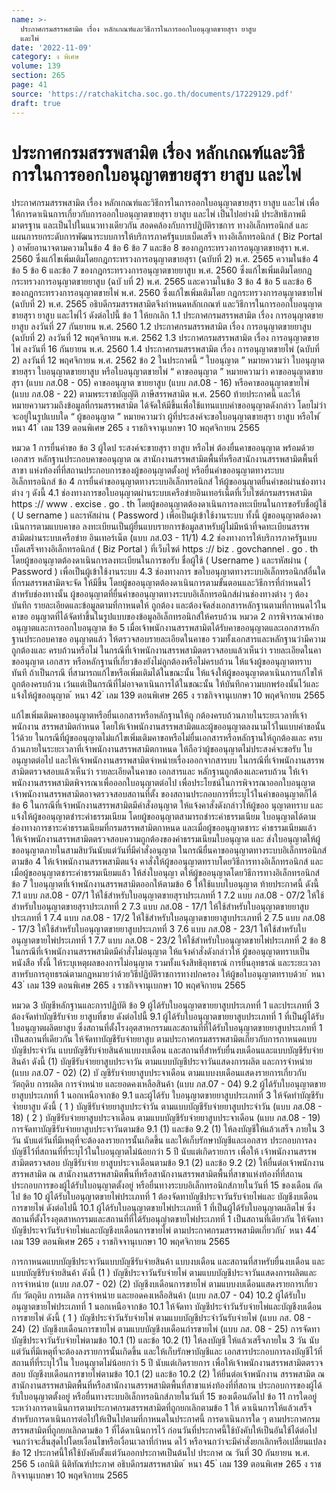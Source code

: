```yaml
---
name: >-
  ประกาศกรมสรรพสามิต เรื่อง หลักเกณฑ์และวิธีการในการออกใบอนุญาตขายสุรา ยาสูบ
  และไพ่
date: '2022-11-09'
category: ง พิเศษ
volume: 139
section: 265
page: 41
source: 'https://ratchakitcha.soc.go.th/documents/17229129.pdf'
draft: true
---
```


# ประกาศกรมสรรพสามิต เรื่อง หลักเกณฑ์และวิธีการในการออกใบอนุญาตขายสุรา ยาสูบ และไพ่

ประกาศกรมสรรพสามิต เรื่อง หลักเกณฑ์และวิธีการในการออกใบอนุญาตขายสุรา ยาสูบ และไพ่ เพื่อให้การดาเนินการเกี่ยวกับการออกใบอนุญาตขายสุรา ยาสูบ และไพ่ เป็นไปอย่างมี ประสิทธิภาพมีมาตรฐาน และเป็นไปในแนวทางเดียวกัน สอดคล้องกับการปฏิบัติราชการ ทางอิเล็กทรอนิกส์ และแผนการยกระดับการพัฒนาระบบการให้บริการภาครัฐแบบเบ็ดเสร็จ ทางอิเล็กทรอนิกส์ ( Biz Portal ) อาศัยอานาจตามความในข้อ 4 ข้อ 6 ข้อ 7 และข้อ 8 ของกฎกระทรวงการอนุญาตขายสุรา พ.ศ. 2560 ซึ่งแก้ไขเพิ่มเติมโดยกฎกระทรวงการอนุญาตขายสุรา (ฉบับที่ 2) พ.ศ. 2565 ความในข้อ 4 ข้อ 5 ข้อ 6 และข้อ 7 ของกฎกระทรวงการอนุญาตขายยาสูบ พ.ศ. 2560 ซึ่งแก้ไขเพิ่มเติมโดยกฎกระทรวงการอนุญาตขายยาสูบ (ฉบั บที่ 2) พ.ศ. 2565 และความในข้อ 3 ข้อ 4 ข้อ 5 และข้อ 6 ของกฎกระทรวงการอนุญาตขายไพ่ พ.ศ. 2560 ซึ่งแก้ไขเพิ่มเติมโดย กฎกระทรวงการอนุญาตขายไพ่ (ฉบับที่ 2) พ.ศ. 2565 อธิบดีกรมสรรพสามิตจึงกำหนดหลักเกณฑ์ และวิธีการในการออกใบอนุญาตขายสุรา ยาสูบ และไพ่ไว้ ดังต่อไปนี้ ข้อ 1 ให้ยกเลิก 1.1 ประกาศกรมสรรพสามิต เรื่อง การอนุญาตขายยาสูบ ลงวันที่ 27 กันยายน พ.ศ. 2560 1.2 ประกาศกรมสรรพสามิต เรื่อง การอนุญาตขายยาสูบ (ฉบับที่ 2) ลงวันที่ 12 พฤศจิกายน พ.ศ. 2562 1.3 ประกาศกรมสรรพสามิต เรื่อง การอนุญาตขายไพ่ ลงวันที่ 16 กันยายน พ.ศ. 2560 1.4 ประกาศกรมสรรพสามิต เรื่อง การอนุญาตขายไพ่ (ฉบับที่ 2) ลงวันที่ 12 พฤศจิกายน พ.ศ. 2562 ข้อ 2 ในประกาศนี้ “ ใบอนุญาต ” หมายความว่า ใบอนุญาตขายสุรา ใบอนุญาตขายยาสูบ หรือใบอนุญาตขายไพ่ “ คาขออนุญาต ” หมายความว่า คาขออนุญาตขายสุรา (แบบ ภส.08 - 05) คาขออนุญาต ขายยาสูบ (แบบ ภส.08 - 16) หรือคาขออนุญาตขายไพ่ (แบบ ภส.08 - 22) ตามพระราชบัญญัติ ภาษีสรรพสามิต พ.ศ. 2560 ท้ายประกาศนี้ และให้หมายความรวมถึงข้อมูลที่กรมสรรพสามิต ได้จัดให้มีขึ้นเพื่อใช้แทนแบบคำขออนุญาตดังกล่าว โดยไม่ว่าจะอยู่ในรูปแบบใด “ ผู้ขออนุญาต ” หมายความว่า ผู้ที่ประสงค์จะขอใบอนุญาตขายสุรา ยาสูบ หรือไพ่ ้ หนา 41 ่ เลม 139 ตอนพิเศษ 265 ง ราชกิจจานุเบกษา 10 พฤศจิกายน 2565

หมวด 1 การยื่นคำขอ ข้อ 3 ผู้ใดป ระสงค์จะขายสุรา ยาสูบ หรือไพ่ ต้องยื่นคาขออนุญาต พร้อมด้วยเอกสาร หลักฐานประกอบคาขออนุญาต ณ สานักงานสรรพสามิตพื้นที่หรือสานักงานสรรพสามิตพื้นที่สาขา แห่งท้องที่ที่สถานประกอบการของผู้ขออนุญาตตั้งอยู่ หรือยื่นคำขออนุญาตทางระบบอิเล็กทรอนิกส์ ข้อ 4 การยื่นคำขออนุญาตทางระบบอิเล็กทรอนิกส์ ให้ผู้ขออนุญาตยื่นคำขอผ่านช่องทางต่าง ๆ ดังนี้ 4.1 ช่องทางการขอใบอนุญาตผ่านระบบเครือข่ายอินเทอร์เน็ตที่เว็บไซต์กรมสรรพสามิต https :// www . excise . go . th โดยผู้ขออนุญาตต้องดาเนินการลงทะเบียนในการขอรับชื่อผู้ใช้ ( U sername ) และรหัสผ่าน ( Password ) เพื่อเป็นผู้เข้าใช้งานระบบ ทั้งนี้ ผู้ขออนุญาตต้องดาเนินการตามแบบคาขอ ลงทะเบียนเป็นผู้ยื่นแบบรายการข้อมูลสาหรับผู้ไม่มีหน้าที่จดทะเบียนสรรพสามิตผ่านระบบเครือข่าย อินเทอร์เน็ต (แบบ ภส.03 - 11/1) 4.2 ช่องทางการให้บริการภาครัฐแบบเบ็ดเสร็จทางอิเล็กทรอนิกส์ ( Biz Portal ) ที่เว็บไซต์ https :// biz . govchannel . go . th โดยผู้ขออนุญาตต้องดาเนินการลงทะเบียนในการขอรับ ชื่อผู้ใช้ ( Username ) และรหัสผ่าน ( Password ) เพื่อเป็นผู้เข้าใช้งานระบบ 4.3 ช่องทางการ ขอใบอนุญาตทางระบบอิเล็กทรอนิกส์อื่นใดที่กรมสรรพสามิตจะจัด ให้มีขึ้น โดยผู้ขออนุญาตต้องดาเนินการตามขั้นตอนและวิธีการที่กำหนดไว้สำหรับช่องทางนั้น ผู้ขออนุญาตที่ยื่นคำขออนุญาตทางระบบอิเล็กทรอนิกส์ผ่านช่องทางต่าง ๆ ต้องบันทึก รายละเอียดและข้อมูลตามที่กาหนดให้ ถูกต้อง และต้องจัดส่งเอกสารหลักฐานตามที่กาหนดไว้ในคาขอ อนุญาตที่ได้จัดทำขึ้นในรูปแบบของข้อมูลอิเล็กทรอนิกส์ให้ครบถ้วน หมวด 2 การพิจารณาคำขออนุญาตและการออกใบอนุญาต ข้อ 5 เมื่อเจ้าพนักงานสรรพสามิตได้รับคาขออนุญาตและเอกสารหลักฐานประกอบคาขอ อนุญาตแล้ว ให้ตรวจสอบรายละเอียดในคาขอ รวมทั้งเอกสารและหลักฐานว่ามีความถูกต้องและ ครบถ้วนหรือไม่ ในกรณีที่เจ้าพนักงานสรรพสามิตตรวจสอบแล้วเห็นว่า รายละเอียดในคาขออนุญาต เอกสาร หรือหลักฐานที่เกี่ยวข้องยังไม่ถูกต้องหรือไม่ครบถ้วน ให้แจ้งผู้ขออนุญาตทราบทันที ถ้าเป็นกรณี ที่สามารถแก้ไขหรือเพิ่มเติมได้ในขณะนั้น ให้แจ้งให้ผู้ขออนุญาตดาเนินการแก้ไขให้ถูกต้องครบถ้วน เว้นแต่เป็นกรณีที่ไม่อาจดาเนินการได้ในขณะนั้น ให้บันทึกความบกพร่องนั้นไว้และแจ้งให้ผู้ขออนุญาต ้ หนา 42 ่ เลม 139 ตอนพิเศษ 265 ง ราชกิจจานุเบกษา 10 พฤศจิกายน 2565

แก้ไขเพิ่มเติมคาขออนุญาตหรือยื่นเอกสารหรือหลักฐานให้ถู กต้องครบถ้วนภายในระยะเวลาที่เจ้าพนักงาน สรรพสามิตกำหนด โดยให้เจ้าพนักงานสรรพสามิตและผู้ขออนุญาตลงนามไว้ในแบบคำขอนั้นไว้ด้วย ในกรณีที่ผู้ขออนุญาตไม่แก้ไขเพิ่มเติมคาขอหรือไม่ยื่นเอกสารหรือหลักฐานให้ถูกต้องและ ครบถ้วนภายในระยะเวลาที่เจ้าพนักงานสรรพสามิตกาหนด ให้ถือว่าผู้ขออนุญาตไม่ประสงค์จะขอรับ ใบอนุญาตต่อไป และให้เจ้าพนักงานสรรพสามิตจำหน่ายเรื่องออกจากสารบบ ในกรณีที่เจ้าพนักงานสรรพสามิตตรวจสอบแล้วเห็นว่า รายละเอียดในคาขอ เอกสารและ หลักฐานถูกต้องและครบถ้วน ให้เจ้าพนักงานสรรพสามิตพิจารณาเพื่อออกใบอนุญาตต่อไป เพื่อประโยชน์ในการพิจารณาออกใบอนุญาต เจ้าพนักงานสรรพสามิตอาจตรวจสอบสถานที่ตั้ง ของสถานประกอบการที่ระบุไว้ในคำขออนุญาตก็ได้ ข้อ 6 ในกรณีที่เจ้าพนักงานสรรพสามิตมีคำสั่งอนุญาต ให้แจ้งคาสั่งดังกล่าวให้ผู้ขออ นุญาตทราบ และแจ้งให้ผู้ขออนุญาตชำระค่าธรรมเนียม โดยผู้ขออนุญาตสามารถชำระค่าธรรมเนียม ใบอนุญาตได้ตามช่องทางการชาระค่าธรรมเนียมที่กรมสรรพสามิตกาหนด และเมื่อผู้ขออนุญาตชาระ ค่าธรรมเนียมแล้ว ให้เจ้าพนักงานสรรพสามิตตรวจสอบความถูกต้องของค่าธรรมเนียมใบอนุญาต และ ส่งใบอนุญาตให้ผู้ขออนุญาตภายในสามสิบวันนับแต่วันที่มีคำสั่งอนุญาต ในกรณียื่นคาขออนุญาตทางระบบอิเล็กทรอนิกส์ตามข้อ 4 ให้เจ้าพนักงานสรรพสามิตแจ้ง คาสั่งให้ผู้ขออนุญาตทราบโดยวิธีการทางอิเล็กทรอนิกส์ และเมื่อผู้ขออนุญาตชาระค่าธรรมเนียมแล้ว ให้ส่งใบอนุญา ตให้ผู้ขออนุญาตโดยวิธีการทางอิเล็กทรอนิกส์ ข้อ 7 ใบอนุญาตที่เจ้าพนักงานสรรพสามิตออกให้ตามข้อ 6 ให้ใช้แบบใบอนุญาต ท้ายประกาศนี้ ดังนี้ 7.1 แบบ ภส.08 - 07/1 ให้ใช้สำหรับใบอนุญาตขายสุราประเภทที่ 1 7.2 แบบ ภส.08 - 07/2 ให้ใช้สำหรับใบอนุญาตขายสุราประเภทที่ 2 7.3 แบบ ภส.08 - 17/1 ให้ใช้สำหรับใบอนุญาตขายยาสูบประเภทที่ 1 7.4 แบบ ภส.08 - 17/2 ให้ใช้สำหรับใบอนุญาตขายยาสูบประเภทที่ 2 7.5 แบบ ภส.08 - 17/3 ให้ใช้สำหรับใบอนุญาตขายยาสูบประเภทที่ 3 7.6 แบบ ภส.08 - 23/1 ให้ใช้สำหรับใบอนุญาตขายไพ่ประเภทที่ 1 7.7 แบบ ภส.08 - 23/2 ให้ใช้สำหรับใบอนุญาตขายไพ่ประเภทที่ 2 ข้อ 8 ในกรณีที่เจ้าพนักงานสรรพสามิตมีคำสั่งไม่อนุญาต ให้แจ้งคำสั่งดังกล่าวให้ ผู้ขออนุญาตทราบเป็นหนังสือ ทั้งนี้ ให้ระบุเหตุผลของการไม่อนุญาต รวมทั้งแจ้งสิทธิอุทธรณ์ การยื่นอุทธรณ์ และระยะเวลาสาหรับการอุทธรณ์ตามกฎหมายว่าด้วยวิธีปฏิบัติราชการทางปกครอง ให้ผู้ขอใบอนุญาตทราบด้วย ้ หนา 43 ่ เลม 139 ตอนพิเศษ 265 ง ราชกิจจานุเบกษา 10 พฤศจิกายน 2565

หมวด 3 บัญชีหลักฐานและการปฏิบัติ ข้อ 9 ผู้ได้รับใบอนุญาตขายยาสูบประเภทที่ 1 และประเภทที่ 3 ต้องจัดทำบัญชีรับจ่าย ยาสูบที่ขาย ดังต่อไปนี้ 9.1 ผู้ได้รับใบอนุญาตขายยาสูบประเภทที่ 1 ที่เป็นผู้ได้รับใบอนุญาตผลิตยาสูบ ซึ่งสถานที่ตั้งโรงอุตสาหกรรมและสถานที่ที่ได้รับใบอนุญาตขายยาสูบประเภทที่ 1 เป็นสถานที่เดียวกัน ให้จัดทาบัญชีรับจ่ายยาสูบ ตามประกาศกรมสรรพสามิตเกี่ยวกับการกาหนดแบบบัญชีประจำวัน แบบบัญชีรับจ่ายสินค้าแบบงบเดือน และสถานที่สำหรับยื่นงบเดือนและแบบบัญชีรับจ่ายสินค้า ดังนี้ (1) บัญชีรับจ่ายยาสูบประจาวัน ตามแบบบัญชีประจาวันแสดงการผลิต และการจำหน่าย (แบบ ภส.07 - 02) (2) บั ญชีรับจ่ายยาสูบประจาเดือน ตามแบบงบเดือนแสดงรายการเกี่ยวกับ วัตถุดิบ การผลิต การจำหน่าย และยอดคงเหลือสินค้า (แบบ ภส.07 - 04) 9.2 ผู้ได้รับใบอนุญาตขายยาสูบประเภทที่ 1 นอกเหนือจากข้อ 9.1 และผู้ได้รับ ใบอนุญาตขายยาสูบประเภทที่ 3 ให้จัดทำบัญชีรับจ่ำยยาสูบ ดังนี้ ( 1 ) บัญชีรับจ่ายยาสูบประจำวัน ตามแบบบัญชีรับจ่ายยาสูบประจำวัน (แบบ ภส.08 - 18) ( 2 ) บัญชีรับจ่ายยาสูบประจาเดือน ตามแบบบัญชีรับจ่ายยาสูบประจาเดือน (แบบ ภส.08 - 19) การจัดทาบัญชีรับจ่ายยาสูบประจาวันตามข้อ 9.1 (1) และข้อ 9.2 (1) ให้ลงบัญชีให้แล้วเสร็จ ภายใน 3 วัน นับแต่วันที่มีเหตุที่จะต้องลงรายการนั้นเกิดขึ้น และให้เก็บรักษาบัญชีและเอกสาร ประกอบการลงบัญชีไว้ที่สถานที่ที่ระบุไว้ในใบอนุญาตไม่น้อยกว่า 5 ปี นับแต่เกิดรายการ เพื่อให้ เจ้าพนักงานสรรพสามิตตรวจสอบ บัญชีรับจ่าย ยาสูบประจาเดือนตามข้อ 9.1 (2) และข้อ 9.2 (2) ให้ยื่นต่อเจ้าพนักงาน สรรพสามิต ณ สานักงานสรรพสามิตพื้นที่หรือสานักงานสรรพสามิตพื้นที่สาขาแห่งท้องที่ที่สถาน ประกอบการของผู้ได้รับใบอนุญาตตั้งอยู่ หรือยื่นทางระบบอิเล็กทรอนิกส์ภายในวันที่ 15 ของเดือน ถัดไป ข้อ 10 ผู้ได้รับใบอนุญาตขายไพ่ประเภทที่ 1 ต้องจัดทาบัญชีประจาวันรับจ่ายไพ่และ บัญชีงบเดือนการขายไพ่ ดังต่อไปนี้ 10.1 ผู้ได้รับใบอนุญาตขายไพ่ประเภทที่ 1 ที่เป็นผู้ได้รับใบอนุญาตผลิตไพ่ ซึ่งสถานที่ตั้งโรงอุตสาหกรรมและสถานที่ที่ได้รับอนุญำตขายไพ่ประเภทที่ 1 เป็นสถานที่เดียวกัน ให้จัดทาบัญชีประจาวันรับจ่ายไพ่และบัญชีงบเดือนการขายไพ่ ตามประกาศกรมสรรพสามิตเกี่ยวกับ ้ หนา 44 ่ เลม 139 ตอนพิเศษ 265 ง ราชกิจจานุเบกษา 10 พฤศจิกายน 2565

การกาหนดแบบบัญชีประจาวันแบบบัญชีรับจ่ายสินค้า แบบงบเดือน และสถานที่สาหรับยื่นงบเดือน และแบบบัญชีรับจ่ายสินค้า ดังนี้ (1 ) บัญชีประจาวันรับจ่ายไพ่ ตามแบบบัญชีประจาวันแสดงการผลิตและ การจำหน่าย (แบบ ภส.07 - 02) (2) บัญชีงบเดือนการขายไพ่ ตามแบบงบเดือนแสดงรายการเกี่ยวกับ วัตถุดิบ การผลิต การจำหน่าย และยอดคงเหลือสินค้า (แบบ ภส.07 - 04) 10.2 ผู้ได้รับใบอนุญาตขายไพ่ประเภทที่ 1 นอกเหนือจากข้อ 10.1 ให้จัดทา บัญชีประจำวันรับจ่ายไพ่และบัญชีงบเดือนการขายไพ่ ดังนี้ ( 1 ) บัญชีประจำวันรับจ่ายไพ่ ตามแบบบัญชีประจำวันรับจ่ายไพ่ (แบบ ภส. 08 - 24) (2) บัญชีงบเดือนการขายไพ่ ตามแบบบัญชีงบเดือนกำรขายไพ่ (แบบ ภส. 08 - 25) การจัดทาบัญชีประจาวันรับจ่ายไพ่ตามข้อ 10.1 (1) และข้อ 10.2 (1) ให้ลงบัญชี ให้แล้วเสร็จภายใน 3 วัน นับแต่วันที่มีเหตุที่จะต้องลงรายการนั้นเกิดขึ้น และให้เก็บรักษาบัญชีและ เอกสารประกอบการลงบัญชีไว้ที่สถานที่ที่ระบุไว้ใน ใบอนุญาตไม่น้อยกว่า 5 ปี นับแต่เกิดรายการ เพื่อให้เจ้าพนักงานสรรพสามิตตรวจสอบ บัญชีงบเดือนการขายไพ่ตามข้อ 10.1 (2) และข้อ 10.2 (2) ให้ยื่นต่อเจ้าพนักงาน สรรพสามิต ณ สานักงานสรรพสามิตพื้นที่หรือสานักงานสรรพสามิตพื้นที่สาขาแห่งท้องที่ที่สถาน ประกอบการของผู้ได้รับใบอนุญาตตั้งอยู่ หรือยื่นทางระบบอิเล็กทรอนิกส์ภายในวันที่ 15 ของเดือนถัดไป ข้อ 11 การใดอยู่ระหว่างการดาเนินการตามประกาศกรมสรรพสามิตที่ถูกยกเลิกตามข้อ 1 ให้ ดาเนินการให้แล้วเสร็จ สำหรับการดาเนินการต่อไปให้เป็นไปตามที่กาหนดในประกาศนี้ การดาเนินการใด ๆ ตามประกาศกรมสรรพสามิตที่ถูกยกเลิกตามข้อ 1 ที่ได้ดาเนินการไว้ ก่อนวันที่ประกาศนี้ใช้บังคับให้เป็นอันใช้ได้ต่อไปจนกว่าจะสิ้นสุดไปโดยเงื่อนไขหรือเงื่อนเวลาที่กำหน ดไว้ หรือจนกว่าจะมีคำสั่งยกเลิกหรือเปลี่ยนแปลง ข้อ 12 ประกาศนี้ให้ใช้บังคับตั้งแต่วันออกประกาศเป็นต้นไป ประกาศ ณ วันที่ 30 กันยายน พ.ศ. 256 5 เอกนิติ นิติทัณฑ์ประภาศ อธิบดีกรมสรรพสามิต ้ หนา 45 ่ เลม 139 ตอนพิเศษ 265 ง ราชกิจจานุเบกษา 10 พฤศจิกายน 2565













































